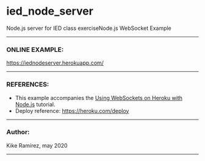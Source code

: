 # ied_node_server
Node.js server for IED class exerciseNode.js WebSocket Example

------

### ONLINE EXAMPLE:

https://iednodeserver.herokuapp.com/

------

### REFERENCES:

* This example accompanies the [Using WebSockets on Heroku with Node.js](https://devcenter.heroku.com/articles/node-websockets) tutorial.
* Deploy reference: https://heroku.com/deploy

------

### Author:

Kike Ramírez, may 2020

------

